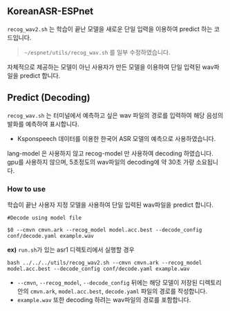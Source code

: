 ## KoreanASR-ESPnet
`recog_wav2.sh` 는 학습이 끝난 모델을 새로운 단일 입력을 이용하여 predict 하는 코드입니다.

> `~/espnet/utils/recog_wav.sh` 를 일부 수정하였습니다.

자체적으로 제공하는 모델이 아닌 사용자가 만든 모델을 이용하여 단일 입력된 wav파일을 predict 합니다.

## Predict (Decoding)
`recog_wav.sh` 는 터미널에서 예측하고 싶은 wav 파일의 경로를 입력하여 해당 음성의 발화를 예측하여 표시합니다.

* Ksponspeech 데이터를 이용한 한국어 ASR 모델의 예측으로 사용하였습니다.

lang-model 은 사용하지 않고 recog-model 만 사용하여 decoding 하였습니다.
gpu를 사용하지 않으며, 5초정도의 wav파일의 decoding에 약 30초 가량 소요됩니다.



### How to use
학습이 끝난 사용자 지정 모델을 사용하여 단일 입력된 wav파일을 predict 합니다.
```
#Decode using model file

$0 --cmvn cmvn.ark --recog_model model.acc.best --decode_config conf/decode.yaml example.wav
```



**ex)** `run.sh`가 있는 asr1 디렉토리에서 실행할 경우

```
bash ../../../utils/recog_wav2.sh --cmvn cmvn.ark --recog_model model.acc.best --decode_config conf/decode.yaml example.wav
```
- `--cmvn`, `--recog_model`, `--decode_config` 뒤에는 해당 모델이 저장된 디렉토리 안의 `cmvn.ark`, `model.acc.best`, `decode.yaml` 파일의 경로를 작성합니다.
- `example.wav` 또한 decoding 하려는 wav파일의 경로를 포함합니다.
